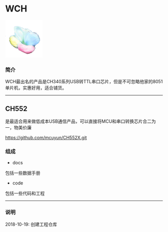 ﻿
# WCH

[![sites](docs/mcuyun.png)](http://www.mcuyun.com)

### 简介

WCH最出名的产品是CH340系列USB转TTL串口芯片，但是不可忽略他家的8051单片机，实惠好用，适合铺货。

---

## CH552

是最适合用来做低成本USB通信产品，可以直接将MCU和串口转换芯片合二为一，物美价廉

https://github.com/mcuyun/CH552X.git


### 组成

- docs

包括一些数据手册

- code

包括一些代码和工程

---

### 说明

2018-10-19: 创建工程仓库

